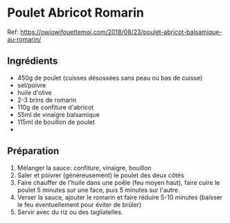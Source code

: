 # Poulet Abricot Romarin

Ref: https://owiowifouettemoi.com/2018/08/23/poulet-abricot-balsamique-au-romarin/

## Ingrédients

* 450g de poulet (cuisses désossées sans peau ou bas de cuisse)
* sel/poivre
* huile d'olive
* 2-3 brins de romarin
* 110g de confiture d'abricot
* 55ml de vinaigre balsamique
* 115ml de bouillon de poulet
*
## Préparation

1. Mélanger la sauce: confiture, vinaigre, bouillon
2. Saler et poivrer (généreusement) le poulet des deux côtés
3. Faire chauffer de l'huile dans une poêle (feu moyen haut), faire cuire le poulet 5 minutes sur une face, puis 5 minutes sur l'autre.
4. Verser la sauce, ajouter le romarin et faire réduire 5-10 minutes (baisser le feu éventuellement pour éviter de brûler)
5. Servir avec du riz ou des tagliatelles.

